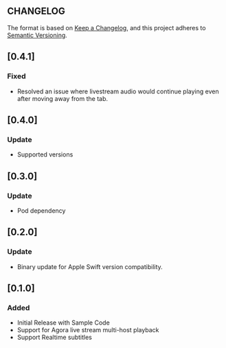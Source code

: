 ## CHANGELOG

The format is based on [Keep a Changelog](https://keepachangelog.com/en/1.0.0/),
and this project adheres to [Semantic Versioning](https://semver.org/spec/v2.0.0.html).

## [0.4.1]

### Fixed

  - Resolved an issue where livestream audio would continue playing even after moving away from the tab.

## [0.4.0]

### Update

  - Supported versions

## [0.3.0]

### Update

  - Pod dependency

## [0.2.0]

### Update

  - Binary update for Apple Swift version compatibility.

## [0.1.0]

### Added

  - Initial Release with Sample Code
  - Support for Agora live stream multi-host playback
  - Support Realtime subtitles
